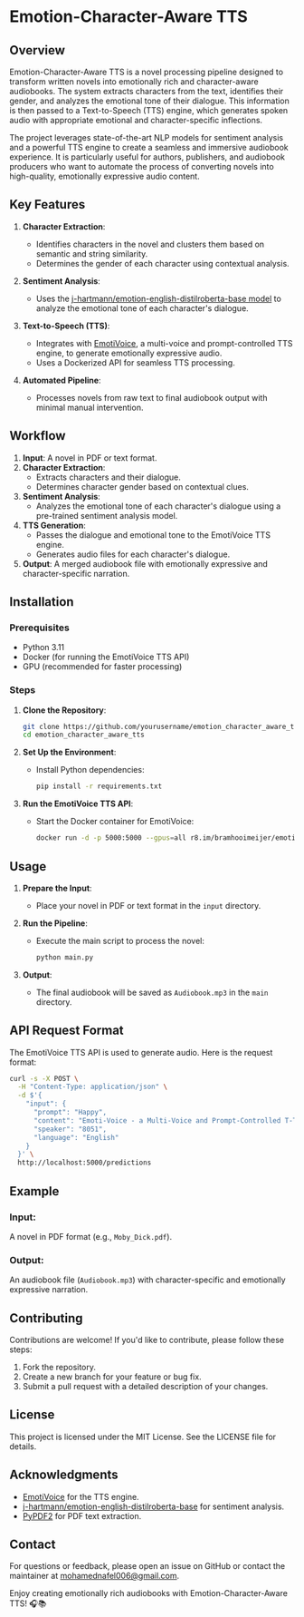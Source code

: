 # Emotion-Character-Aware TTS

## Overview
Emotion-Character-Aware TTS is a novel processing pipeline designed to transform written novels into emotionally rich and character-aware audiobooks. The system extracts characters from the text, identifies their gender, and analyzes the emotional tone of their dialogue. This information is then passed to a Text-to-Speech (TTS) engine, which generates spoken audio with appropriate emotional and character-specific inflections.

The project leverages state-of-the-art NLP models for sentiment analysis and a powerful TTS engine to create a seamless and immersive audiobook experience. It is particularly useful for authors, publishers, and audiobook producers who want to automate the process of converting novels into high-quality, emotionally expressive audio content.

## Key Features

1. **Character Extraction**:
   - Identifies characters in the novel and clusters them based on semantic and string similarity.
   - Determines the gender of each character using contextual analysis.

2. **Sentiment Analysis**:
   - Uses the [j-hartmann/emotion-english-distilroberta-base model](https://huggingface.co/j-hartmann/emotion-english-distilroberta-base) to analyze the emotional tone of each character's dialogue.

3. **Text-to-Speech (TTS)**:
   - Integrates with [EmotiVoice](https://github.com/netease-youdao/EmotiVoice), a multi-voice and prompt-controlled TTS engine, to generate emotionally expressive audio.
   - Uses a Dockerized API for seamless TTS processing.

4. **Automated Pipeline**:
   - Processes novels from raw text to final audiobook output with minimal manual intervention.

## Workflow

1. **Input**: A novel in PDF or text format.
2. **Character Extraction**:
   - Extracts characters and their dialogue.
   - Determines character gender based on contextual clues.
3. **Sentiment Analysis**:
   - Analyzes the emotional tone of each character's dialogue using a pre-trained sentiment analysis model.
4. **TTS Generation**:
   - Passes the dialogue and emotional tone to the EmotiVoice TTS engine.
   - Generates audio files for each character's dialogue.
5. **Output**: A merged audiobook file with emotionally expressive and character-specific narration.

## Installation

### Prerequisites
- Python 3.11
- Docker (for running the EmotiVoice TTS API)
- GPU (recommended for faster processing)

### Steps

1. **Clone the Repository**:
   ```bash
   git clone https://github.com/yourusername/emotion_character_aware_tts.git
   cd emotion_character_aware_tts
   ```

2. **Set Up the Environment**:
   - Install Python dependencies:
     ```bash
     pip install -r requirements.txt
     ```

3. **Run the EmotiVoice TTS API**:
   - Start the Docker container for EmotiVoice:
     ```bash
     docker run -d -p 5000:5000 --gpus=all r8.im/bramhooimeijer/emotivoice@sha256:261b541053a0a30d922fd61bb47fbbc669941cb84f96a8f0042f14e8ad34f494
     ```

## Usage

1. **Prepare the Input**:
   - Place your novel in PDF or text format in the `input` directory.

2. **Run the Pipeline**:
   - Execute the main script to process the novel:
     ```bash
     python main.py
     ```

3. **Output**:
   - The final audiobook will be saved as `Audiobook.mp3` in the `main` directory.

## API Request Format

The EmotiVoice TTS API is used to generate audio. Here is the request format:

```bash
curl -s -X POST \
  -H "Content-Type: application/json" \
  -d $'{
    "input": {
      "prompt": "Happy",
      "content": "Emoti-Voice - a Multi-Voice and Prompt-Controlled T-T-S Engine",
      "speaker": "8051",
      "language": "English"
    }
  }' \
  http://localhost:5000/predictions
```

## Example

### Input:
A novel in PDF format (e.g., `Moby_Dick.pdf`).

### Output:
An audiobook file (`Audiobook.mp3`) with character-specific and emotionally expressive narration.

## Contributing

Contributions are welcome! If you'd like to contribute, please follow these steps:

1. Fork the repository.
2. Create a new branch for your feature or bug fix.
3. Submit a pull request with a detailed description of your changes.

## License

This project is licensed under the MIT License. See the LICENSE file for details.

## Acknowledgments

- [EmotiVoice](https://github.com/netease-youdao/EmotiVoice) for the TTS engine.
- [j-hartmann/emotion-english-distilroberta-base](https://huggingface.co/j-hartmann/emotion-english-distilroberta-base) for sentiment analysis.
- [PyPDF2](https://pypi.org/project/PyPDF2/) for PDF text extraction.

## Contact

For questions or feedback, please open an issue on GitHub or contact the maintainer at mohamednafel006@gmail.com.

Enjoy creating emotionally rich audiobooks with Emotion-Character-Aware TTS! 🎧📚
